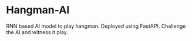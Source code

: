 # Hangman-AI
RNN based AI model to play hangman.
Deployed using FastAPI.
Challenge the AI and witness it play.
